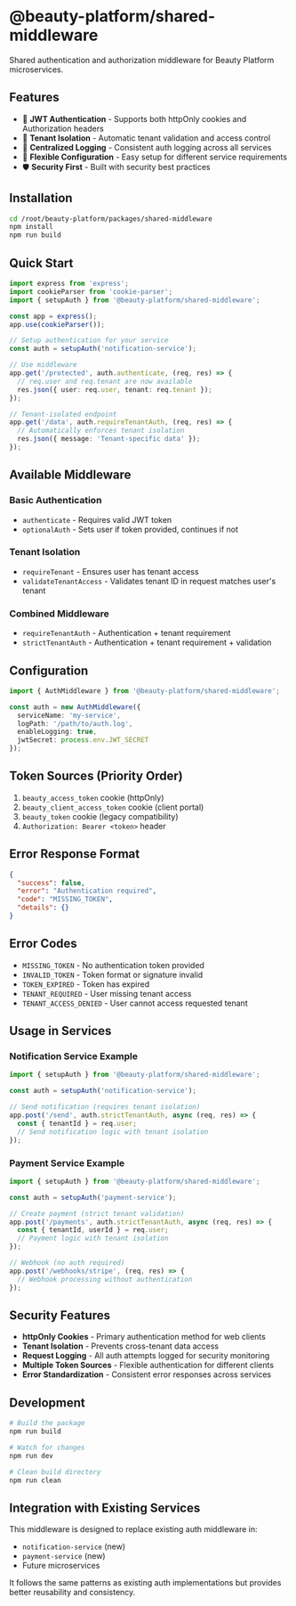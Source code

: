 # @beauty-platform/shared-middleware

Shared authentication and authorization middleware for Beauty Platform microservices.

## Features

- 🔐 **JWT Authentication** - Supports both httpOnly cookies and Authorization headers
- 🏢 **Tenant Isolation** - Automatic tenant validation and access control
- 📝 **Centralized Logging** - Consistent auth logging across all services
- 🔄 **Flexible Configuration** - Easy setup for different service requirements
- 🛡️ **Security First** - Built with security best practices

## Installation

```bash
cd /root/beauty-platform/packages/shared-middleware
npm install
npm run build
```

## Quick Start

```typescript
import express from 'express';
import cookieParser from 'cookie-parser';
import { setupAuth } from '@beauty-platform/shared-middleware';

const app = express();
app.use(cookieParser());

// Setup authentication for your service
const auth = setupAuth('notification-service');

// Use middleware
app.get('/protected', auth.authenticate, (req, res) => {
  // req.user and req.tenant are now available
  res.json({ user: req.user, tenant: req.tenant });
});

// Tenant-isolated endpoint
app.get('/data', auth.requireTenantAuth, (req, res) => {
  // Automatically enforces tenant isolation
  res.json({ message: 'Tenant-specific data' });
});
```

## Available Middleware

### Basic Authentication
- `authenticate` - Requires valid JWT token
- `optionalAuth` - Sets user if token provided, continues if not

### Tenant Isolation
- `requireTenant` - Ensures user has tenant access
- `validateTenantAccess` - Validates tenant ID in request matches user's tenant

### Combined Middleware
- `requireTenantAuth` - Authentication + tenant requirement
- `strictTenantAuth` - Authentication + tenant requirement + validation

## Configuration

```typescript
import { AuthMiddleware } from '@beauty-platform/shared-middleware';

const auth = new AuthMiddleware({
  serviceName: 'my-service',
  logPath: '/path/to/auth.log',
  enableLogging: true,
  jwtSecret: process.env.JWT_SECRET
});
```

## Token Sources (Priority Order)

1. `beauty_access_token` cookie (httpOnly)
2. `beauty_client_access_token` cookie (client portal)
3. `beauty_token` cookie (legacy compatibility)
4. `Authorization: Bearer <token>` header

## Error Response Format

```json
{
  "success": false,
  "error": "Authentication required",
  "code": "MISSING_TOKEN",
  "details": {}
}
```

## Error Codes

- `MISSING_TOKEN` - No authentication token provided
- `INVALID_TOKEN` - Token format or signature invalid
- `TOKEN_EXPIRED` - Token has expired
- `TENANT_REQUIRED` - User missing tenant access
- `TENANT_ACCESS_DENIED` - User cannot access requested tenant

## Usage in Services

### Notification Service Example
```typescript
import { setupAuth } from '@beauty-platform/shared-middleware';

const auth = setupAuth('notification-service');

// Send notification (requires tenant isolation)
app.post('/send', auth.strictTenantAuth, async (req, res) => {
  const { tenantId } = req.user;
  // Send notification logic with tenant isolation
});
```

### Payment Service Example
```typescript
import { setupAuth } from '@beauty-platform/shared-middleware';

const auth = setupAuth('payment-service');

// Create payment (strict tenant validation)
app.post('/payments', auth.strictTenantAuth, async (req, res) => {
  const { tenantId, userId } = req.user;
  // Payment logic with tenant isolation
});

// Webhook (no auth required)
app.post('/webhooks/stripe', (req, res) => {
  // Webhook processing without authentication
});
```

## Security Features

- **httpOnly Cookies** - Primary authentication method for web clients
- **Tenant Isolation** - Prevents cross-tenant data access
- **Request Logging** - All auth attempts logged for security monitoring
- **Multiple Token Sources** - Flexible authentication for different clients
- **Error Standardization** - Consistent error responses across services

## Development

```bash
# Build the package
npm run build

# Watch for changes
npm run dev

# Clean build directory
npm run clean
```

## Integration with Existing Services

This middleware is designed to replace existing auth middleware in:
- `notification-service` (new)
- `payment-service` (new)
- Future microservices

It follows the same patterns as existing auth implementations but provides better reusability and consistency.